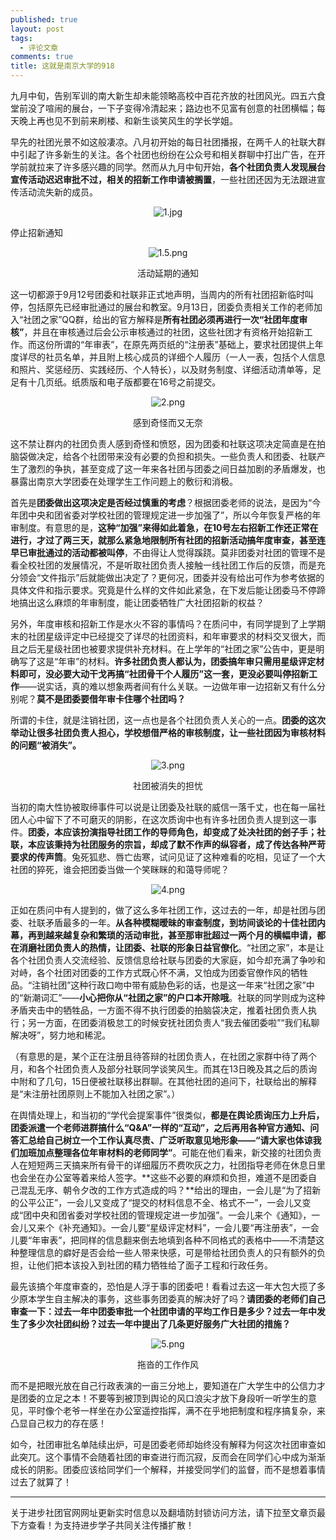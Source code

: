 ```yaml
---
published: true
layout: post
tags:
  - 评论文章
comments: true
title: 这就是南京大学的918
---
```



九月中旬，告别军训的南大新生却未能领略高校中百花齐放的社团风光。四五六食堂前没了喧闹的展台，一下子变得冷清起来；路边也不见富有创意的社团横幅；每天晚上再也见不到前来刷楼、和新生谈笑风生的学长学姐。

早先的社团光景不如这般凄凉。八月初开始的每日社团播报，在两千人的社联大群中引起了许多新生的关注。各个社团也纷纷在公众号和相关群聊中打出广告，在开学前就拉来了许多感兴趣的同学。然而从九月中旬开始，**各个社团负责人发现展台宣传活动迟迟审批不过，相关的招新工作申请被搁置**，一些社团还因为无法跟进宣传活动流失新的成员。


<p align="center"><img src="https://i.loli.net/2018/09/18/5ba0fadc737b3.jpg" alt="1.jpg" title="1.jpg" /></br>

停止招新通知

</p>

<p align="center"><img src="https://i.loli.net/2018/09/18/5ba0fc2fd8463.png" alt="1.5.png" title="1.5.png" /></p>

<center>
活动延期的通知

</center>

这一切都源于9月12号团委和社联非正式地声明，当周内的所有社团招新临时叫停，包括原先已经审批通过的展台和教室。9月13日，团委负责相关工作的老师加入“社团之家”QQ群，给出的官方解释是**所有社团必须再进行一次“社团年度审核”**，并且在审核通过后会公示审核通过的社团，这些社团才有资格开始招新工作。而这份所谓的“年审表”，在原先两页纸的“注册表”基础上，要求社团提供上年度详尽的社员名单，并且附上核心成员的详细个人履历（一人一表，包括个人信息和照片、奖惩经历、实践经历、个人特长），以及财务制度、详细活动清单等，足足有十几页纸。纸质版和电子版都要在16号之前提交。

<p align="center"><img src="https://i.loli.net/2018/09/18/5ba0fae065675.png" alt="2.png" title="2.png" /></p>

<center>


感到奇怪而又无奈

</center>

这不禁让群内的社团负责人感到奇怪和愤怒，因为团委和社联这项决定简直是在拍脑袋做决定，给各个社团带来没有必要的负担和损失。一些负责人和团委、社联产生了激烈的争执，甚至变成了这一年来各社团与团委之间日益加剧的矛盾爆发，也暴露出南京大学团委在处理学生工作问题上的敷衍和消极。

首先是**团委做出这项决定是否经过慎重的考虑**？根据团委老师的说法，是因为“今年团中央和团省委对学校社团的管理规定进一步加强了”，所以今年恢复严格的年审制度。有意思的是，**这种“加强”来得如此着急，在10号左右招新工作还正常在进行，才过了两三天，就那么紧急地限制所有社团的招新活动搞年度审查，甚至连早已审批通过的活动都被叫停**，不由得让人觉得蹊跷。莫非团委对社团的管理不是看全校社团的发展情况，不是听取社团负责人接触一线社团工作后的反馈，而是充分领会“文件指示”后就能做出决定了？更何况，团委并没有给出可作为参考依据的具体文件和指示要求。究竟是什么样的文件如此紧急，在下发后能让团委马不停蹄地搞出这么麻烦的年审制度，能让团委牺牲广大社团招新的权益？

另外，年度审核和招新工作是水火不容的事情吗？在质问中，有同学提到了上学期末的社团星级评定中已经提交了详尽的社团资料，和年审要求的材料交叉很大，而且之后无星级社团也被要求提供补充材料。在上学年的“社团之家”公告中，更是明确写了这是“年审”的材料。**许多社团负责人都认为，团委搞年审只需用星级评定材料即可，没必要大动干戈再搞“社团骨干个人履历”这一套，更没必要叫停招新工作**——说实话，真的难以想象两者间有什么关联。一边做年审一边招新又有什么分别呢？**莫不是团委要借年审卡住哪个社团吗？**

所谓的卡住，就是注销社团，这一点也是各个社团负责人关心的一点。**团委的这次举动让很多社团负责人担心，学校想借严格的审核制度，让一些社团因为审核材料的问题“被消失”。**



<p align="center"><img src="https://i.loli.net/2018/09/18/5ba0fadceca33.png" alt="3.png" title="3.png" /></p>

<center>
  
社团被消失的担忧

</center>

当初的南大性协被取缔事件可以说是让团委及社联的威信一落千丈，也在每一届社团人心中留下了不可磨灭的阴影，在这次质询中也有许多社团负责人提到这一事件。**团委，本应该扮演指导社团工作的导师角色，却变成了处决社团的刽子手；社联，本应该秉持为社团服务的宗旨，却成了默不作声的纵容者，成了传达各种严苛要求的传声筒**。兔死狐悲、唇亡齿寒，试问见证了这种难看的吃相，见证了一个大社团的猝死，谁会把团委当做一个笑眯眯的和蔼导师呢？


<p align="center"><img src="https://i.loli.net/2018/09/18/5ba0fadfd2088.png" alt="4.png" title="4.png" /></p>


正如在质问中有人提到的，做了这么多年社团工作，这过去的一年，却是社团与团委、社联矛盾最多的一年。**从各种模糊暧昧的审查制度，到坊间谈论的十佳社团内幕，再到越来越复杂和繁琐的活动审批，甚至那审批超过一两个月的横幅申请，都在消磨社团负责人的热情，让团委、社联的形象日益官僚化**。“社团之家”，本是让各个社团负责人交流经验、反馈信息给社联与团委的大家庭，如今却充满了争吵和对峙，各个社团对团委的工作方式既心怀不满，又怕成为团委官僚作风的牺牲品。“注销社团”这种行政口吻中带有威胁色彩的话，也是这一年来“社团之家”中的“新潮词汇”——**小心把你从“社团之家”的户口本开除哦**。社联的同学则成为这种矛盾夹击中的牺牲品，一方面不得不执行团委的拍脑袋决定，推着社团负责人执行；另一方面，在团委消极怠工的时候安抚社团负责人“我去催团委啦”“我们私聊解决呀”，努力地和稀泥。

（有意思的是，某个正在注册且待答辩的社团负责人，在社团之家群中待了两个月，和各个社团负责人及部分社联同学谈笑风生。而其在13日晚及其之后的质询中附和了几句，15日便被社联移出群聊。在其他社团的追问下，社联给出的解释是“未注册社团原则上不能加入社团之家”。）

在舆情处理上，和当初的“学代会提案事件”很类似，**都是在舆论质询压力上升后，团委派遣一个老师进群搞什么“Q&A”一样的“互动”，之后再用各种官方通知、问答汇总给自己树立一个工作认真尽责、广泛听取意见地形象——“请大家也体谅我们加班加点整理各位年审材料的老师同学”**。可能在他们看来，新交接的社团负责人在短短两三天搞来所有骨干的详细履历不费吹灰之力，社团指导老师在休息日里也会坐在办公室等着来给人签字。**这些不必要的麻烦和负担，难道不是团委自己混乱无序、朝令夕改的工作方式造成的吗？**给出的理由，一会儿是“为了招新的公平公正”，一会儿又变成了“提交的材料信息不全、格式不一”，一会儿又变成“团中央和团省委对学校社团的管理规定进一步加强”。一会儿来个《通知》，一会儿又来个《补充通知》。一会儿要“星级评定材料”，一会儿要“再注册表”，一会儿要“年审表”，把同样的信息翻来倒去地填到各种不同格式的表格中——不清楚这种整理信息的癖好是否会给一些人带来快感，可是带给社团负责人的只有额外的负担，让他们把本该投入到社团的精力牺牲给了面子工程和行政任务。

最先该搞个年度审查的，恐怕是人浮于事的团委吧！看看过去这一年大包大揽了多少原本学生自主解决的事务，这些事务团委真的解决好了吗？**请团委的老师们自己审查一下：过去一年中团委审批一个社团申请的平均工作日是多少？过去一年中发生了多少次社团纠纷？过去一年中提出了几条更好服务广大社团的措施？**


<p align="center"><img src="https://i.loli.net/2018/09/18/5ba0fae0adeec.png" alt="5.png" title="5.png" /></p>
<center>

拖沓的工作作风

</center>

而不是把眼光放在自己行政表演的一亩三分地上，要知道在广大学生中的公信力才是团委的立足之本！不要等到被顶到舆论的风口浪尖才放下身段听一听学生的意见，平时像个老爷一样坐在办公室遥控指挥，满不在乎地把制度和程序搞复杂，来凸显自己权力的存在感！

如今，社团审批名单陆续出炉，可是团委老师却始终没有解释为何这次社团审查如此突兀。这个事情不会随着社团的审查进行而沉寂，反而会在同学们心中成为渐渐成长的阴影。团委应该给同学们一个解释，并接受同学们的监督，而不是想着事情过去了就算了！



---
关于进步社团官网网址更新实时信息以及翻墙防封锁访问方法，请下拉至文章页最下方查看！为支持进步学子共同关注传播扩散！
